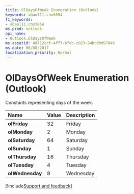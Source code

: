 ```yaml
---
title: OlDaysOfWeek Enumeration (Outlook)
keywords: vbaol11.chm3054
f1_keywords:
- vbaol11.chm3054
ms.prod: outlook
api_name:
- Outlook.OlDaysOfWeek
ms.assetid: 49712ccf-4ff7-bfdc-c023-94bcd0d97046
ms.date: 06/08/2017
localization_priority: Normal
---
```



# OlDaysOfWeek Enumeration (Outlook)

Constants representing days of the week.



|Name|Value|Description|
|:-----|:-----|:-----|
| **olFriday**|32|Friday|
| **olMonday**|2|Monday|
| **olSaturday**|64|Saturday|
| **olSunday**|1|Sunday|
| **olThursday**|16|Thursday|
| **olTuesday**|4|Tuesday|
| **olWednesday**|8|Wednesday|

[!include[Support and feedback](~/includes/feedback-boilerplate.md)]